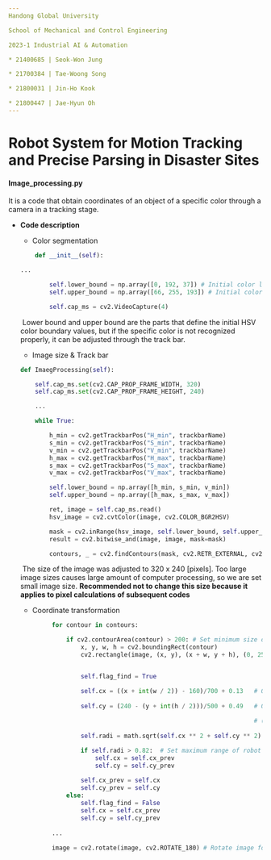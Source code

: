 ```yaml
---
Handong Global University

School of Mechanical and Control Engineering

2023-1 Industrial AI & Automation

* 21400685 | Seok-Won Jung

* 21700384 | Tae-Woong Song

* 21800031 | Jin-Ho Kook

* 21800447 | Jae-Hyun Oh
---
```




# **Robot System for Motion Tracking and Precise Parsing in Disaster Sites**



#### Image_processing.py

It is a code that obtain coordinates of an object of a specific color through a camera in a tracking stage.

* **Code description**

  * Color segmentation

  ```python
      def __init__(self):
  
  ...
  
          self.lower_bound = np.array([0, 192, 37])	# Initial color lower bound
          self.upper_bound = np.array([66, 255, 193]) # Initial color upper bound
  
          self.cap_ms = cv2.VideoCapture(4)
  ```

  ​	Lower bound and upper bound are the parts that define the initial HSV color boundary values, but if the specific color is not recognized properly, it can be adjusted through the track bar.

  

  * Image size & Track bar 

  ```python
  def ImaegProcessing(self):
  
      self.cap_ms.set(cv2.CAP_PROP_FRAME_WIDTH, 320)
      self.cap_ms.set(cv2.CAP_PROP_FRAME_HEIGHT, 240)
  
      ...
  
      while True:
  
          h_min = cv2.getTrackbarPos("H_min", trackbarName)
          s_min = cv2.getTrackbarPos("S_min", trackbarName)
          v_min = cv2.getTrackbarPos("V_min", trackbarName)
          h_max = cv2.getTrackbarPos("H_max", trackbarName)
          s_max = cv2.getTrackbarPos("S_max", trackbarName)
          v_max = cv2.getTrackbarPos("V_max", trackbarName)
  
          self.lower_bound = np.array([h_min, s_min, v_min])
          self.upper_bound = np.array([h_max, s_max, v_max])
  
          ret, image = self.cap_ms.read()
          hsv_image = cv2.cvtColor(image, cv2.COLOR_BGR2HSV)
  
          mask = cv2.inRange(hsv_image, self.lower_bound, self.upper_bound) # extracts a specific color boundary
          result = cv2.bitwise_and(image, image, mask=mask)
  
          contours, _ = cv2.findContours(mask, cv2.RETR_EXTERNAL, cv2.CHAIN_APPROX_SIMPLE)
  
  ```

  ​	The size of the image was adjusted to 320 x 240 [pixels]. Too large image sizes causes large amount of computer processing, so we are set small image size. **Recommended not to change this size because it applies to pixel calculations of subsequent codes**

  

  * Coordinate transformation 

```python
            for contour in contours:

                if cv2.contourArea(contour) > 200: # Set minimum size of detected object
                    x, y, w, h = cv2.boundingRect(contour)
                    cv2.rectangle(image, (x, y), (x + w, y + h), (0, 255, 0), 3) # Draw rectangle as green.


                    self.flag_find = True

                    self.cx = ((x + int(w / 2)) - 160)/700 + 0.13 	# 0.13: Initial x point of robot end-effector
                    
                    self.cy = (240 - (y + int(h / 2)))/500 + 0.49 	# 0.49: Initial 4 point of robot end-effector
					
                   	 												# (cx, cy): pixel to robot absolute coordinate
                    
                    self.radi = math.sqrt(self.cx ** 2 + self.cy ** 2)  

                    if self.radi > 0.82:  # Set maximum range of robot move
                        self.cx = self.cx_prev
                        self.cy = self.cy_prev
                    
                    self.cx_prev = self.cx
                    self.cy_prev = self.cy
                else:
                    self.flag_find = False
                    self.cx = self.cx_prev
                    self.cy = self.cy_prev
			
            ...
            
            image = cv2.rotate(image, cv2.ROTATE_180) # Rotate image for user-friendly view
```


